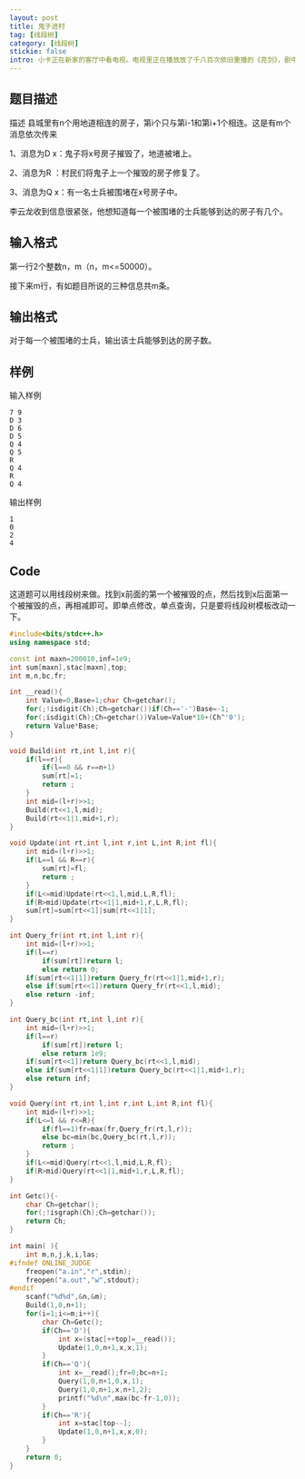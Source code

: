 ```yaml
---
layout: post
title: 鬼子进村
tag: [线段树]
category: [线段树]
stickie: false
intro: 小卡正在新家的客厅中看电视。电视里正在播放放了千八百次依旧重播的《亮剑》，剧中李云龙带领的独立团在一个县城遇到了一个鬼子小队，于是独立团与鬼子展开游击战...
---
```


题目描述
---
描述 县城里有n个用地道相连的房子，第i个只与第i-1和第i+1个相连。这是有m个消息依次传来

1、消息为D x：鬼子将x号房子摧毁了，地道被堵上。

2、消息为R ：村民们将鬼子上一个摧毁的房子修复了。

3、消息为Q x：有一名士兵被围堵在x号房子中。

李云龙收到信息很紧张，他想知道每一个被围堵的士兵能够到达的房子有几个。

输入格式
---
第一行2个整数n，m（n，m<=50000）。

接下来m行，有如题目所说的三种信息共m条。

输出格式
---
对于每一个被围堵的士兵，输出该士兵能够到达的房子数。

样例
---
输入样例
```
7 9
D 3
D 6
D 5
Q 4
Q 5
R
Q 4
R
Q 4
```
输出样例
```
1
0
2
4
```

Code
---
这道题可以用线段树来做。找到x前面的第一个被摧毁的点，然后找到x后面第一个被摧毁的点，再相减即可。即单点修改，单点查询，只是要将线段树模板改动一下。
```cpp
#include<bits/stdc++.h>
using namespace std;

const int maxn=200010,inf=1e9;
int sum[maxn],stac[maxn],top;
int m,n,bc,fr;

int __read(){
	int Value=0,Base=1;char Ch=getchar();
	for(;!isdigit(Ch);Ch=getchar())if(Ch=='-')Base=-1;
	for(;isdigit(Ch);Ch=getchar())Value=Value*10+(Ch^'0');
	return Value*Base;
}

void Build(int rt,int l,int r){
	if(l==r){
		if(l==0 && r==n+1)
		sum[rt]=1;
		return ;
	}
	int mid=(l+r)>>1;
	Build(rt<<1,l,mid);
	Build(rt<<1|1,mid+1,r);
}

void Update(int rt,int l,int r,int L,int R,int fl){
	int mid=(l+r)>>1;
	if(L==l && R==r){
		sum[rt]=fl;
		return ;
	}
	if(L<=mid)Update(rt<<1,l,mid,L,R,fl);
	if(R>mid)Update(rt<<1|1,mid+1,r,L,R,fl);
	sum[rt]=sum[rt<<1]|sum[rt<<1|1];
}

int Query_fr(int rt,int l,int r){
	int mid=(l+r)>>1;
	if(l==r)
		if(sum[rt])return l;
		else return 0;
	if(sum[rt<<1|1])return Query_fr(rt<<1|1,mid+1,r);
	else if(sum[rt<<1])return Query_fr(rt<<1,l,mid);
	else return -inf;
}

int Query_bc(int rt,int l,int r){
	int mid=(l+r)>>1;
	if(l==r)
		if(sum[rt])return l;
		else return 1e9;
	if(sum[rt<<1])return Query_bc(rt<<1,l,mid);
	else if(sum[rt<<1|1])return Query_bc(rt<<1|1,mid+1,r);
	else return inf;
}

void Query(int rt,int l,int r,int L,int R,int fl){
	int mid=(l+r)>>1;
	if(L<=l && r<=R){
		if(fl==1)fr=max(fr,Query_fr(rt,l,r));
		else bc=min(bc,Query_bc(rt,l,r));
		return ;
	}
	if(L<=mid)Query(rt<<1,l,mid,L,R,fl);
	if(R>mid)Query(rt<<1|1,mid+1,r,L,R,fl);
}

int Getc(){-
	char Ch=getchar();
	for(;!isgraph(Ch);Ch=getchar());
	return Ch;
}

int main( ){
    int m,n,j,k,i,las;
#ifndef ONLINE_JUDGE
	freopen("a.in","r",stdin);
	freopen("a.out","w",stdout);
#endif
    scanf("%d%d",&n,&m);
	Build(1,0,n+1);
	for(i=1;i<=m;i++){
		char Ch=Getc();
		if(Ch=='D'){
			int x=(stac[++top]=__read());
			Update(1,0,n+1,x,x,1);
		}
		if(Ch=='Q'){
			int x=__read();fr=0;bc=n+1;
			Query(1,0,n+1,0,x,1);
			Query(1,0,n+1,x,n+1,2);
			printf("%d\n",max(bc-fr-1,0));
		}
		if(Ch=='R'){
			int x=stac[top--];
			Update(1,0,n+1,x,x,0);
		}
	}
    return 0;
}
```